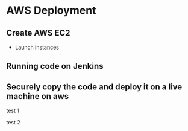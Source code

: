 # AWS Deployment
## Create AWS EC2
- Launch instances

## Running code on Jenkins

## Securely copy the code and deploy it on a live machine on aws


test 1

test 2
